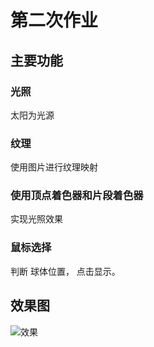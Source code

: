 # 第二次作业

## 主要功能
### 光照
  太阳为光源
### 纹理
使用图片进行纹理映射

### 使用顶点着色器和片段着色器
  实现光照效果
### 鼠标选择
判断 球体位置， 点击显示。

## 效果图

![效果](https://github.com/AlphaShun/graphics2018/blob/master/21851461%E9%82%93%E5%85%8B%E9%A1%BA/Project2/效果.)
